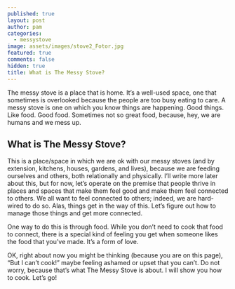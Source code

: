 ```yaml
---
published: true
layout: post
author: pam
categories:
  - messystove
image: assets/images/stove2_Fotor.jpg
featured: true
comments: false
hidden: true
title: What is The Messy Stove?
---
```

The messy stove is a place that is home.  It’s a well-used space, one that sometimes is overlooked because the people are too busy eating to care. A messy stove is one on which you know things are happening.  Good things.  Like food.  Good food.  Sometimes not so great food, because, hey, we are humans and we mess up.

## What is The Messy Stove?

This is a place/space in which we are ok with our messy stoves (and by extension, kitchens, houses, gardens, and lives), because we are feeding ourselves and others, both relationally and physically.  I’ll write more later about this, but for now, let’s operate on the premise that people thrive in places and spaces that make them feel good and make them feel connected to others. We all want to feel connected to others; indeed, we are hard-wired to do so.  Alas, things get in the way of this. Let’s figure out how to manage those things and get more connected.

One way to do this is through food.  While you don’t need to cook that food to connect, there is a special kind of feeling you get when someone likes the food that you’ve made.  It’s a form of love.  

OK, right about now you might be thinking (because you are on this page), “But I can’t cook!” maybe feeling ashamed or upset that you can’t. Do not worry, because that’s what The Messy Stove is about.  I will show you how to cook.  Let’s go!
